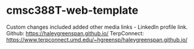 # cmsc388T-web-template
Custom changes included added other media links - LinkedIn profile link.
Github: https://haleygreenspan.github.io/
TerpConnect: https://www.terpconnect.umd.edu/~hgreensp/haleygreenspan.github.io/
